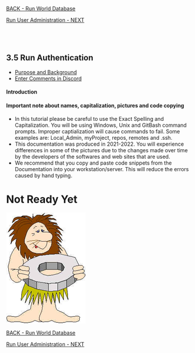 <!-- ------------------------------------------------------------------------- -->

<div class="page-back">


[BACK - Run World Database](/formR/fr0401_World-Database.md)
</div><div class="page-next">

[Run User Administration - NEXT](/formR/fr0403_User-Administration.md)
</div><div style="margin-top:35px">&nbsp;</div>

<!-- ------------------------------------------------------------------------- -->


## 3.5 Run Authentication <!-- {docsify-ignore} -->
- [Purpose and Background](../Setup/purposes/pfr0307_Setup-React-Apps-Ubuntu.md)
- [Enter Comments in Discord](https://discord.com/channels/928752444316483585/959889366224892055)

#### Introduction <!-- {docsify-ignore} -->


#### Important note about names, capitalization, pictures and code copying <!-- {docsify-ignore} -->
- In this tutorial please be careful to use the Exact Spelling and Capitalization. You will be using Windows, Unix and GitBash command prompts. Improper captialization will cause commands to fail. Some examples are: Local_Admin, myProject, repos, remotes and .ssh.
- This documentation was produced in 2021-2022. You will experience differences in some of the pictures due to the changes made over time by the developers of the softwares and web sites that are used.
- We recommend that you copy and paste code snippets from the Documentation into your workstation/server. This will reduce the errors caused by hand typing.

# Not Ready Yet

![Not Ready Yet](./images/fr0000-01_not-ready.png "Not Ready Yet")


<!-- ------------------------------------------------------------------------- -->

<div class="page-back">

[BACK - Run World Database](/formR/fr0401_World-Database.md)
</div><div class="page-next">

[Run User Administration - NEXT](/formR/fr0403_User-Administration.md)
</div>

<!-- ------------------------------------------------------------------------- -->